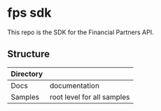 # fps sdk
This repo is the SDK for the Financial Partners API.

## Structure

| Directory     |                |
| ------------- | -------------- |
| Docs          | documentation  | 
| Samples       | root level for all samples |
